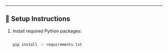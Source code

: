 
---

## 🔧 Setup Instructions

1. Install required Python packages:
   ```bash
   
   pip install -r requirements.txt
